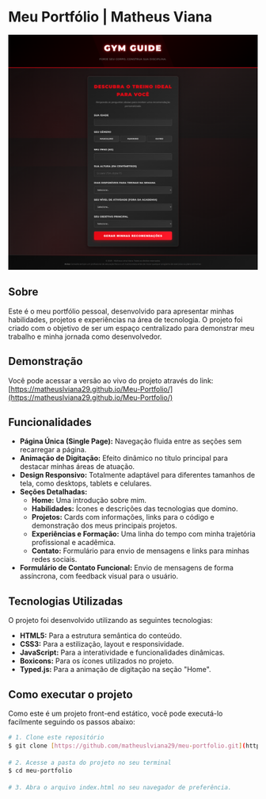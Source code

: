 # Meu Portfólio | Matheus Viana

![Prévia do Portfólio](gymguidelinkedin.png)

##  Sobre

Este é o meu portfólio pessoal, desenvolvido para apresentar minhas habilidades, projetos e experiências na área de tecnologia. O projeto foi criado com o objetivo de ser um espaço centralizado para demonstrar meu trabalho e minha jornada como desenvolvedor.

##  Demonstração

Você pode acessar a versão ao vivo do projeto através do link:
[https://matheuslviana29.github.io/Meu-Portfolio/](https://matheuslviana29.github.io/Meu-Portfolio/)

##  Funcionalidades

-   **Página Única (Single Page):** Navegação fluida entre as seções sem recarregar a página.
-   **Animação de Digitação:** Efeito dinâmico no título principal para destacar minhas áreas de atuação.
-   **Design Responsivo:** Totalmente adaptável para diferentes tamanhos de tela, como desktops, tablets e celulares.
-   **Seções Detalhadas:**
    -   **Home:** Uma introdução sobre mim.
    -   **Habilidades:** Ícones e descrições das tecnologias que domino.
    -   **Projetos:** Cards com informações, links para o código e demonstração dos meus principais projetos.
    -   **Experiências e Formação:** Uma linha do tempo com minha trajetória profissional e acadêmica.
    -   **Contato:** Formulário para envio de mensagens e links para minhas redes sociais.
-   **Formulário de Contato Funcional:** Envio de mensagens de forma assíncrona, com feedback visual para o usuário.

##  Tecnologias Utilizadas

O projeto foi desenvolvido utilizando as seguintes tecnologias:

-   **HTML5:** Para a estrutura semântica do conteúdo.
-   **CSS3:** Para a estilização, layout e responsividade.
-   **JavaScript:** Para a interatividade e funcionalidades dinâmicas.
-   **Boxicons:** Para os ícones utilizados no projeto.
-   **Typed.js:** Para a animação de digitação na seção "Home".

##  Como executar o projeto

Como este é um projeto front-end estático, você pode executá-lo facilmente seguindo os passos abaixo:

```bash
# 1. Clone este repositório
$ git clone [https://github.com/matheuslviana29/meu-portfolio.git](https://github.com/matheuslviana29/meu-portfolio.git)

# 2. Acesse a pasta do projeto no seu terminal
$ cd meu-portfolio

# 3. Abra o arquivo index.html no seu navegador de preferência.
